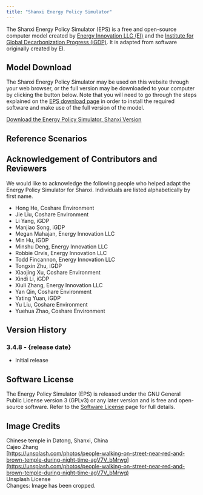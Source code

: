 ```yaml
---
title: "Shanxi Energy Policy Simulator"
---
```


The Shanxi Energy Policy Simulator (EPS) is a free and open-source computer model created by [Energy Innovation LLC (EI)](https://energyinnovation.org/) and the [Institute for Global Decarbonization Progress (iGDP)](http://www.igdp.cn/). It is adapted from software originally created by EI.

## Model Download

The Shanxi Energy Policy Simulator may be used on this website through your web browser, or the full version may be downloaded to your computer by clicking the button below. Note that you will need to go through the steps explained on the [EPS download page](../download) in order to install the required software and make use of the full version of the model.

<p><a href="https://github.com/EnergyInnovation/eps-shanxi/archive/refs/tags/3.4.8.zip" class="btn">Download the Energy Policy Simulator, Shanxi Version</a></p>

## Reference Scenarios

## Acknowledgement of Contributors and Reviewers
We would like to acknowledge the following people who helped adapt the Energy Policy Simulator for Shanxi. Individuals are listed alphabetically by first name.

* Hong He, Coshare Environment
* Jie Liu, Coshare Environment
* Li Yang, iGDP
* Manjiao Song, iGDP
* Megan Mahajan, Energy Innovation LLC
* Min Hu, iGDP
* Minshu Deng, Energy Innovation LLC
* Robbie Orvis, Energy Innovation LLC
* Todd Fincannon, Energy Innovation LLC
* Tongxin Zhu, iGDP
* Xiaojing Xu, Coshare Environment
* Xindi Li, iGDP
* Xiuli Zhang, Energy Innovation LLC
* Yan Qin, Coshare Environment
* Yating Yuan, iGDP
* Yu Liu, Coshare Environment
* Yuehua Zhao, Coshare Environment

## Version History

### **3.4.8 - {release date}**

* Initial release

## Software License

The Energy Policy Simulator (EPS) is released under the GNU General Public License version 3 (GPLv3) or any later version and is free and open-source software. Refer to the [Software License](../software-license) page for full details.

## Image Credits
Chinese temple in Datong, Shanxi, China<br/>
Cajeo Zhang<br/>
[https://unsplash.com/photos/people-walking-on-street-near-red-and-brown-temple-during-night-time-agV7V_bMrwg](https://unsplash.com/photos/people-walking-on-street-near-red-and-brown-temple-during-night-time-agV7V_bMrwg)<br/>
Unsplash License<br/>
Changes: Image has been cropped.
